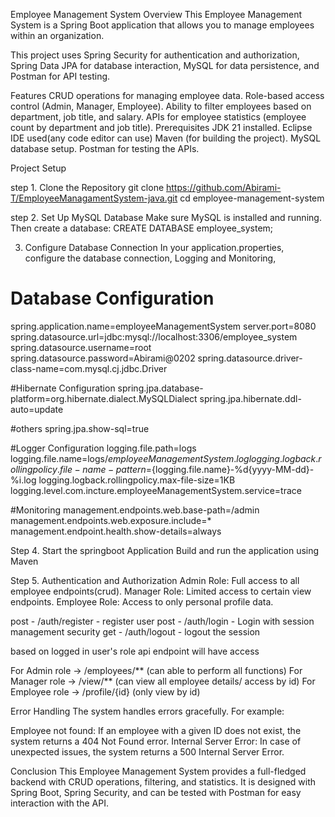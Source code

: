 Employee Management System
Overview
This Employee Management System is a Spring Boot application that allows you to manage employees within an organization. 

This project uses Spring Security for authentication and authorization, Spring Data JPA for database interaction, MySQL for data persistence, and Postman for API testing.

Features
CRUD operations for managing employee data.
Role-based access control (Admin, Manager, Employee).
Ability to filter employees based on department, job title, and salary.
APIs for employee statistics (employee count by department and job title).
Prerequisites
JDK 21 installed.
Eclipse IDE used(any code editor can use)
Maven (for building the project).
MySQL database setup.
Postman for testing the APIs.

Project Setup

step 1. Clone the Repository
git clone https://github.com/Abirami-T/EmployeeManagamentSystem-java.git
cd employee-management-system

step 2. Set Up MySQL Database
Make sure MySQL is installed and running. Then create a database:
CREATE DATABASE employee_system;

3. Configure Database Connection
In your application.properties, 
configure the database connection, Logging and Monitoring,



# Database Configuration
spring.application.name=employeeManagementSystem
server.port=8080
spring.datasource.url=jdbc:mysql://localhost:3306/employee_system
spring.datasource.username=root
spring.datasource.password=Abirami@0202
spring.datasource.driver-class-name=com.mysql.cj.jdbc.Driver

#Hibernate Configuration
spring.jpa.database-platform=org.hibernate.dialect.MySQLDialect
spring.jpa.hibernate.ddl-auto=update


#others
spring.jpa.show-sql=true 

#Logger Configuration
logging.file.path=logs 
logging.file.name=logs/$employeeManagementSystem.log
logging.logback.rollingpolicy.file-name-pattern=${logging.file.name}-%d{yyyy-MM-dd}-%i.log
logging.logback.rollingpolicy.max-file-size=1KB
logging.level.com.incture.employeeManagementSystem.service=trace 

#Monitoring
management.endpoints.web.base-path=/admin
management.endpoints.web.exposure.include=*
management.endpoint.health.show-details=always

Step 4. Start the springboot Application
Build and run the application using Maven

Step 5. Authentication and Authorization
Admin Role: Full access to all employee endpoints(crud).
Manager Role: Limited access to certain view endpoints.
Employee Role: Access to only personal profile data.

post - /auth/register - register user 
post - /auth/login - Login with session management security
get - /auth/logout - logout the session

based on logged in user's role api endpoint will have access

For Admin role -> /employees/** (can able to perform all functions)
For Manager role -> /view/** (can view all employee details/ access by id)
For Employee role -> /profile/{id} (only view by id)


Error Handling
The system handles errors gracefully. For example:

Employee not found: If an employee with a given ID does not exist, the system returns a 404 Not Found error.
Internal Server Error: In case of unexpected issues, the system returns a 500 Internal Server Error.

Conclusion
This Employee Management System provides a full-fledged backend with CRUD operations, filtering, and statistics. It is designed with Spring Boot, Spring Security, and can be tested with Postman for easy interaction with the API.